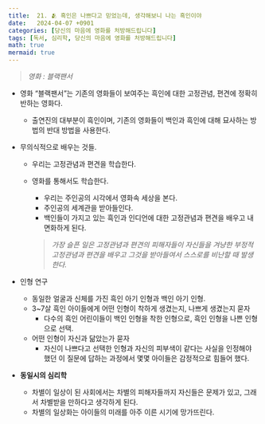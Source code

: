```yaml
---
title:  21. 🫂 흑인은 나쁘다고 믿었는데, 생각해보니 나는 흑인이야
date:   2024-04-07 +0901
categories: [당신의 마음에 영화를 처방해드립니다]
tags: [독서, 심리학, 당신의 마음에 영화를 처방해드립니다]
math: true
mermaid: true
---
```


> *영화 : 블랙팬서*

- 영화 “블랙팬서”는 기존의 영화들이 보여주는 흑인에 대한 고정관념, 편견에 정확히 반하는 영화다.
    - 출연진의 대부분이 흑인이며, 기존의 영화들이 백인과 흑인에 대해 묘사하는 방법의 
    반대 방법을 사용한다.

- 무의식적으로 배우는 것들.
    - 우리는 고정관념과 편견을 학습한다.
    - 영화를 통해서도 학습한다.
        - 우리는 주인공의 시각에서 영화속 세상을 본다.
        - 주인공의 세계관을 받아들인다.
        - 백인들이 가지고 있는 흑인과 인디언에 대한  고정관념과 편견을 배우고 
        내면화하게 된다.
        
        > *가장 슬픈 일은 고정관념과 편견의 피해자들이 자신들을 겨냥한 부정적 고정관념과 편견을 배우고 그것을 받아들여서 스스로를 비난할 때 발생한다.*
         

- 인형 연구
    - 동일한 얼굴과 신체를 가진 흑인 아기 인형과 백인 아기 인형.
    - 3~7살 흑인 아이들에게 어떤 인형이 착하게 생겼는지, 나쁘게 생겼는지 묻자
        - 다수의 흑인 어린이들이 백인 인형을 착한 인형으로, 흑인 인형을 나쁜 인형으로 선택.
    - 어떤 인형이 자신과 닮았는가 묻자
        - 자신이 나쁘다고 선택한 인형과 자신의 피부색이 같다는 사실을 인정해야 했던 이 질문에 답하는 과정에서 몇몇 아이들은 감정적으로 힘들어 했다.

- **동일시의 심리학**
    - 차별이 일상이 된 사회에서는 차별의 피해자들까지 자신들은 문제가 있고, 
    그래서 차별받을 만하다고 생각하게 된다.
    - 차별의 일상화는 아이들의 미래를 아주 이른 시기에 망가뜨린다.